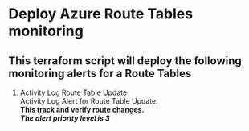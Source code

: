 # Deploy Azure Route Tables monitoring
## This terraform script will deploy the following monitoring alerts for a Route Tables

1. Activity Log Route Table Update  
Activity Log Alert for Route Table Update.  
**This track and verify route changes.**  
***The alert priority level is 3***  

